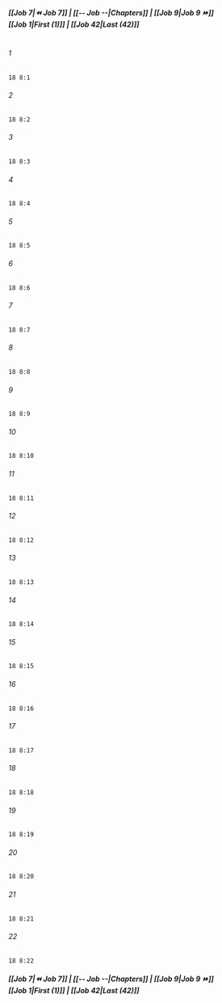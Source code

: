 
##### **[[Job 7|⏪ Job 7]] | [[-- Job --|Chapters]] | [[Job 9|Job 9 ⏩]]**<br>**[[Job 1|First (1)]] | [[Job 42|Last (42)]]**<br><br>

###### 1
``` verse
18 8:1
```
###### 2
``` verse
18 8:2
```
###### 3
``` verse
18 8:3
```
###### 4
``` verse
18 8:4
```
###### 5
``` verse
18 8:5
```
###### 6
``` verse
18 8:6
```
###### 7
``` verse
18 8:7
```
###### 8
``` verse
18 8:8
```
###### 9
``` verse
18 8:9
```
###### 10
``` verse
18 8:10
```
###### 11
``` verse
18 8:11
```
###### 12
``` verse
18 8:12
```
###### 13
``` verse
18 8:13
```
###### 14
``` verse
18 8:14
```
###### 15
``` verse
18 8:15
```
###### 16
``` verse
18 8:16
```
###### 17
``` verse
18 8:17
```
###### 18
``` verse
18 8:18
```
###### 19
``` verse
18 8:19
```
###### 20
``` verse
18 8:20
```
###### 21
``` verse
18 8:21
```
###### 22
``` verse
18 8:22
```

##### **[[Job 7|⏪ Job 7]] | [[-- Job --|Chapters]] | [[Job 9|Job 9 ⏩]]**<br>**[[Job 1|First (1)]] | [[Job 42|Last (42)]]**
